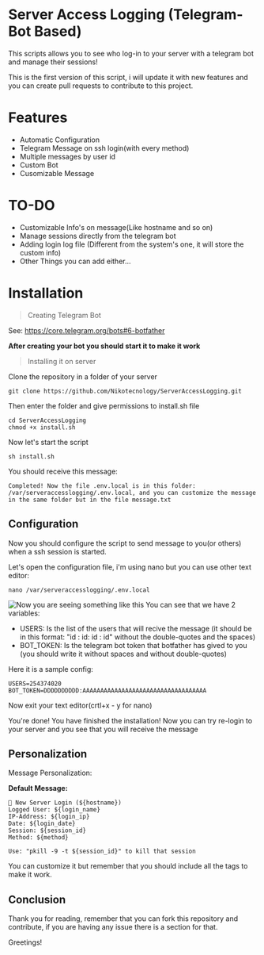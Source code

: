 # Server Access Logging (Telegram-Bot Based)
This scripts allows you to see who log-in to your server with a telegram bot and manage their sessions!

This is the first version of this script, i will update it with new features and you can create pull requests to contribute to this project.

# Features

- Automatic Configuration
- Telegram Message on ssh login(with every method)
- Multiple messages by user id
- Custom Bot
- Cusomizable Message

# TO-DO

- Customizable Info's on message(Like hostname and so on)
- Manage sessions directly from the telegram bot
- Adding login log file (Different from the system's one, it will store the custom info)
- Other Things you can add either...

# Installation 

> Creating Telegram Bot

See: https://core.telegram.org/bots#6-botfather

**After creating your bot you should start it to make it work**

> Installing it on server

Clone the repository in a folder of your server

    git clone https://github.com/Nikotecnology/ServerAccessLogging.git

Then enter the folder and give permissions to install.sh file

    cd ServerAccessLogging
    chmod +x install.sh

Now let's start the script

	sh install.sh

You should receive this message:

    Completed! Now the file .env.local is in this folder: /var/serveraccesslogging/.env.local, and you can customize the message in the same folder but in the file message.txt

## Configuration

Now you should configure the script to send message to you(or others) when a ssh session is started.

Let's open the configuration file, i'm using nano but you can use other text editor:

    nano /var/serveraccesslogging/.env.local

![Now you are seeing something like this](https://imgur.com/HIfwAF0.png)
You can see that we have 2 variables:

- USERS: Is the list of the users that will recive the message (it should be in this format: "id : id: id : id" without the double-quotes and the spaces)
- BOT_TOKEN: Is the telegram bot token that botfather has gived to you (you should write it without spaces and without double-quotes) 

Here it is a sample config:

    USERS=254374020
    BOT_TOKEN=DDDDDDDDDD:AAAAAAAAAAAAAAAAAAAAAAAAAAAAAAAAAAA

Now exit your text editor(crtl+x - y for nano)

You're done! You have finished the installation! Now you can try re-login to your server and you see that you will receive the message

## Personalization

Message Personalization:

**Default Message:**

    📲 New Server Login (${hostname})
    Logged User: ${login_name}
    IP-Address: ${login_ip}
    Date: ${login_date}
    Session: ${session_id}
    Method: ${method}
    
    Use: "pkill -9 -t ${session_id}" to kill that session

You can customize it but remember that you should include all the tags to make it work.


## Conclusion

Thank you for reading, remember that you can fork this repository and contribute, if you are having any issue there is a section for that.

Greetings!
